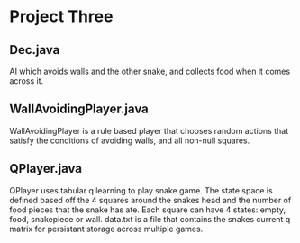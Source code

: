 # Project Three

## Dec.java
AI which avoids walls and the other snake, and collects food when it comes across it.

## WallAvoidingPlayer.java
WallAvoidingPlayer is a rule based player that chooses random actions that
satisfy the conditions of avoiding walls, and all non-null
squares. 


## QPlayer.java
 QPlayer uses tabular q learning to play snake game.
 The state space is defined based off the 4 squares around the snakes head and
 the number of food pieces that the snake has ate.
 Each square can have 4 states: empty, food, snakepiece or wall.
data.txt is a file that contains the snakes current q matrix for persistant
storage across multiple games.


